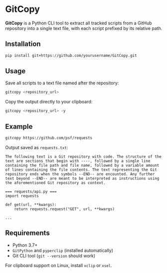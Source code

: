 # GitCopy

**GitCopy** is a Python CLI tool to extract all tracked scripts from a GitHub repository into a single text file, with each script prefixed by its relative path.

## Installation

```bash
pip install git+https://github.com/yourusername/GitCopy.git
```

## Usage

Save all scripts to a text file named after the repository:

```bash
gitcopy <repository_url>
```

Copy the output directly to your clipboard:

```bash
gitcopy <repository_url> -y
```

## Example

```bash
gitcopy https://github.com/psf/requests
```

Output saved as `requests.txt`:

```
The following text is a Git repository with code. The structure of the text are sections that begin with ----, followed by a single line containing the file path and file name, followed by a variable amount of lines containing the file contents. The text representing the Git repository ends when the symbols --END-- are encounted. Any further text beyond --END-- are meant to be interpreted as instructions using the aforementioned Git repository as context.

=== requests/api.py ===
import requests

def get(url, **kwargs):
    return requests.request("GET", url, **kwargs)

...
```

## Requirements

- Python 3.7+
- `GitPython` and `pyperclip` (installed automatically)
- Git CLI tool (`git --version` should work)

For clipboard support on Linux, install `xclip` or `xsel`.
